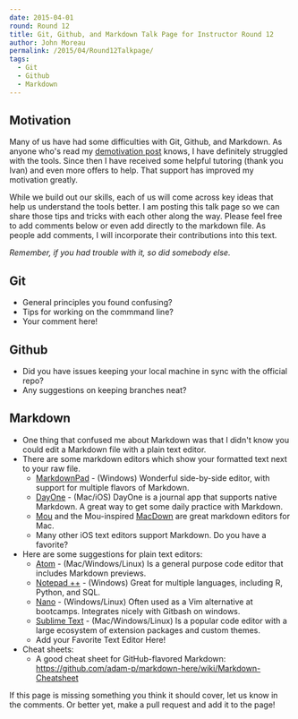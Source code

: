 ```yaml
---
date: 2015-04-01
round: Round 12
title: Git, Github, and Markdown Talk Page for Instructor Round 12
author: John Moreau
permalink: /2015/04/Round12Talkpage/
tags:
  - Git
  - Github
  - Markdown
---
```

## Motivation 
Many of us have had some difficulties with Git, Github, and Markdown. As anyone who's read my [demotivation post](http://swcarpentry.github.io/training-course/2015/03/john-moreau-motivation/) knows, I have definitely struggled with the tools. Since then I have received some helpful tutoring (thank you Ivan) and even more offers to help. That support has improved my motivation greatly. 
 
While we build out our skills, each of us will come across key ideas that help us understand the tools better. I am posting this talk page so we can share those tips and tricks with each other along the way. Please feel free to add comments below or even add directly to the markdown file. As people add comments, I will incorporate their contributions into this text. 

*Remember, if you had trouble with it, so did somebody else.*   

## Git 

-   General principles you found confusing?
-   Tips for working on the commmand line?
-   Your comment here!

## Github 

-   Did you have issues keeping your local machine in sync with the official repo?
-   Any suggestions on keeping branches neat?

## Markdown

-   One thing that confused me about Markdown was that I didn't know you could edit a Markdown file with a plain text editor.
-   There are some markdown editors which show your formatted text next to your raw file.
    -   [MarkdownPad](http://markdownpad.com/) - (Windows) Wonderful side-by-side editor, with support for multiple flavors of Markdown.
    -   [DayOne](http://dayoneapp.com/) - (Mac/iOS) DayOne is a journal app that supports native Markdown. A great way to get some daily practice with Markdown.
    -   [Mou](http://25.io/mou/) and the Mou-inspired [MacDown](http://macdown.uranusjr.com/) are great markdown editors for Mac.
    -   Many other iOS text editors support Markdown. Do you have a favorite?
-   Here are some suggestions for plain text editors:
    -   [Atom](https://atom.io/) - (Mac/Windows/Linux) Is a general purpose code editor that includes Markdown previews.
    -   [Notepad ++](http://notepad-plus-plus.org/) - (Windows) Great for multiple languages, including R, Python, and SQL.
    -   [Nano](http://www.nano-editor.org/download.php) - (Windows/Linux) Often used as a Vim alternative at bootcamps. Integrates nicely with Gitbash on windows.
    -   [Sublime Text](http://www.sublimetext.com/) - (Mac/Windows/Linux) Is a popular code editor with a large ecosystem of extension packages and custom themes.
    -   Add your Favorite Text Editor Here!
- Cheat sheets:
    -   A good cheat sheet for GitHub-flavored Markdown: https://github.com/adam-p/markdown-here/wiki/Markdown-Cheatsheet

If this page is missing something you think it should cover, let us know in the comments. Or better yet, make a pull request and add it to the page!
